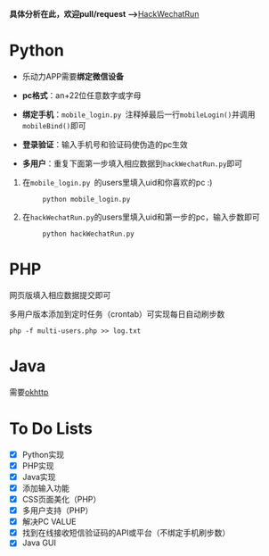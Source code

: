 **具体分析在此，欢迎pull/request -->**[HackWechatRun](https://evilmass.cc/2017/03/30/HackWechatRun/)

# Python

* 乐动力APP需要**绑定微信设备**
* **pc格式**：an+22位任意数字或字母
* **绑定手机**：`mobile_login.py `注释掉最后一行`mobileLogin()`并调用`mobileBind()`即可
* **登录验证**：输入手机号和验证码使伪造的pc生效

* **多用户**：重复下面第一步填入相应数据到`hackWechatRun.py`即可
1. 在`mobile_login.py `的users里填入uid和你喜欢的pc :)

            python mobile_login.py


2. 在`hackWechatRun.py`的users里填入uid和第一步的pc，输入步数即可
 
            python hackWechatRun.py

# PHP
网页版填入相应数据提交即可

多用户版本添加到定时任务（crontab）可实现每日自动刷步数

    php -f multi-users.php >> log.txt

# Java
需要[okhttp](https://github.com/square/okhttp)

# To Do Lists
- [x] Python实现
- [x] PHP实现
- [x] Java实现
- [x] 添加输入功能
- [x] CSS页面美化（PHP）
- [x] 多用户支持（PHP）
- [x] 解决PC VALUE
- [x] 找到在线接收短信验证码的API或平台（不绑定手机刷步数）
- [x] Java GUI